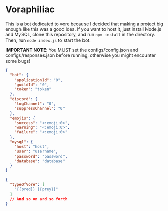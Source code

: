 # Voraphiliac
This is a bot dedicated to vore because I decided that making a project big enough like this was a good idea. If you want to host it, just install Node.js and MySQL, clone this repository, and run `npm install` in the directory. Then, run `node index.js` to start the bot.

**IMPORTANT NOTE**: You MUST set the configs/config.json and configs/responses.json before running, otherwise you might encounter some bugs!
```json
{
  "bot": {
    "applicationId": "0",
    "guildId": "0",
    "token": "token"
  },
  "discord": {
    "logChannel": "0",
    "suppressChannel": "0"
  },
  "emojis": {
    "success": "<:emoji:0>",
    "warning": "<:emoji:0>",
    "failure": "<:emoji:0>"
  },
  "mysql": {
    "host": "host",
    "user": "username",
    "password": "password",
    "database": "database"
  }
}
```

```json
{
  "typeOfVore": [
    "{{pred}} {{prey}}"
  ]
  // And so on and so forth
}
```